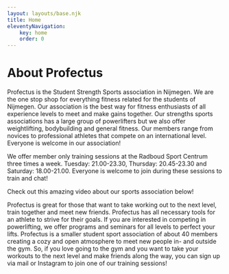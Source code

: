 ```yaml
---
layout: layouts/base.njk
title: Home
eleventyNavigation:
    key: home
    order: 0
---
```


# About Profectus

Profectus is the Student Strength Sports association in Nijmegen. We are the one stop shop for everything fitness related for the students of Nijmegen. Our association is the best way for fitness enthusiasts of all experience levels to meet and make gains together. Our strengths sports associations has a large group of powerlifters but we also offer weightlifting, bodybuilding and general fitness. Our members range from novices to professional athletes that compete on an international level. Everyone is welcome in our association!

We offer member only training sessions at the Radboud Sport Centrum three times a week. Tuesday: 21.00-23.30, Thursday: 20.45-23.30 and Saturday: 18.00-21.00. Everyone is welcome to join during these sessions to train and chat!

Check out this amazing video about our sports association below!

Profectus is great for those that want to take working out to the next level, train together and meet new friends. Profectus has all necessary tools for an athlete to strive for their goals. If you are interested in competing in powerlifting, we offer programs and seminars for all levels to perfect your lifts. Profectus is a smaller student sport association of about 40 members creating a cozy and open atmosphere to meet new people in- and outside the gym. So, if you love going to the gym and you want to take your workouts to the next level and make friends along the way, you can sign up via mail or Instagram to join one of our training sessions!